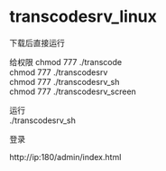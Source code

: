 ﻿# transcodesrv_linux
下载后直接运行

给权限
chmod 777 ./transcode    
chmod 777 ./transcodesrv    
chmod 777 ./transcodesrv_sh    
chmod 777 ./transcodesrv_screen   

运行   
./transcodesrv_sh   

登录    

http://ip:180/admin/index.html    



